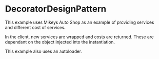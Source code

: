 # DecoratorDesignPattern

This example uses Mikeys Auto Shop as an example of providing services and different cost of services.

In the client, new services are wrapped and costs are returned. These are dependant on the object injected
into the instantiation.

This example also uses an autoloader.
